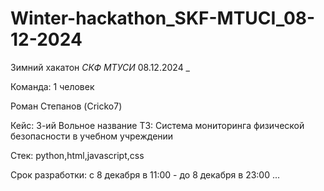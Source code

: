 # Winter-hackathon_SKF-MTUCI_08-12-2024
Зимний хакатон _СКФ МТУСИ_ 08.12.2024 _

Команда: 1 человек

Роман Степанов (Cricko7)

Кейс: 3-ий
Вольное название ТЗ: Система мониторинга физической безопасности в учебном учреждении

Стек: python,html,javascript,css

Срок разработки: с 8 декабря в 11:00 - до 8 декабря в 23:00
...